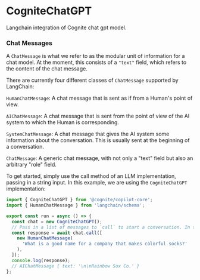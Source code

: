 # CogniteChatGPT

Langchain integration of Cognite chat gpt model.

### Chat Messages

A `ChatMessage` is what we refer to as the modular unit of information for a chat model.
At the moment, this consists of a `"text"` field, which refers to the content of the chat message.

There are currently four different classes of `ChatMessage` supported by LangChain:

`HumanChatMessage`: A chat message that is sent as if from a Human's point of view.

`AIChatMessage`: A chat message that is sent from the point of view of the AI system to which the Human is corresponding.

`SystemChatMessage`: A chat message that gives the AI system some information about the conversation. This is usually sent at the beginning of a conversation.

`ChatMessage`: A generic chat message, with not only a "text" field but also an arbitrary "role" field.

To get started, simply use the call method of an LLM implementation, passing in a string input. In this example, we are using the `CogniteChatGPT` implementation:

```typescript
import { CogniteChatGPT } from '@cognite/copilot-core';
import { HumanChatMessage } from 'langchain/schema';

export const run = async () => {
  const chat = new CogniteChatGPT();
  // Pass in a list of messages to `call` to start a conversation. In this simple example, we only pass in one message.
  const response = await chat.call([
    new HumanChatMessage(
      'What is a good name for a company that makes colorful socks?'
    ),
  ]);
  console.log(response);
  // AIChatMessage { text: '\n\nRainbow Sox Co.' }
};
```
